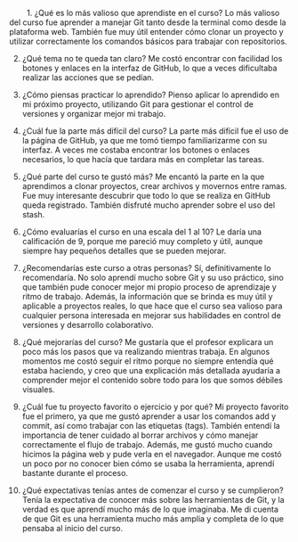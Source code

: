         1. ¿Qué es lo más valioso que aprendiste en el curso?
Lo más valioso del curso fue aprender a manejar Git tanto desde la terminal como desde la plataforma web. También fue muy útil entender cómo clonar un proyecto y utilizar correctamente los comandos básicos para trabajar con repositorios.

2. ¿Qué tema no te queda tan claro?
Me costó encontrar con facilidad los botones y enlaces en la interfaz de GitHub, lo que a veces dificultaba realizar las acciones que se pedían.       

3. ¿Cómo piensas practicar lo aprendido?
Pienso aplicar lo aprendido en mi próximo proyecto, utilizando Git para gestionar el control de versiones y organizar mejor mi trabajo.

4. ¿Cuál fue la parte más difícil del curso?
La parte más difícil fue el uso de la página de GitHub, ya que me tomó tiempo familiarizarme con su interfaz. A veces me costaba encontrar los botones o enlaces necesarios, lo que hacía que tardara más en completar las tareas.        

5. ¿Qué parte del curso te gustó más?
Me encantó la parte en la que aprendimos a clonar proyectos, crear archivos y movernos entre ramas. Fue muy interesante descubrir que todo lo que se realiza en GitHub queda registrado. También disfruté mucho aprender sobre el uso del stash.        

6. ¿Cómo evaluarías el curso en una escala del 1 al 10?
Le daría una calificación de 9, porque me pareció muy completo y útil, aunque siempre hay pequeños detalles que se pueden mejorar.        
        
7. ¿Recomendarías este curso a otras personas?
Sí, definitivamente lo recomendaría. No solo aprendí mucho sobre Git y su uso práctico, sino que también pude conocer mejor mi propio proceso de aprendizaje y ritmo de trabajo. Además, la información que se brinda es muy útil y aplicable a proyectos reales, lo que hace que el curso sea valioso para cualquier persona interesada en mejorar sus habilidades en control de versiones y desarrollo colaborativo.

8. ¿Qué mejorarías del curso?
Me gustaría que el profesor explicara un poco más los pasos que va realizando mientras trabaja. En algunos momentos me costó seguir el ritmo porque no siempre entendía qué estaba haciendo, y creo que una explicación más detallada ayudaría a comprender mejor el contenido sobre todo para los que somos débiles visuales.

9. ¿Cuál fue tu proyecto favorito o ejercicio y por qué?
Mi proyecto favorito fue el primero, ya que me gustó aprender a usar los comandos add y commit, así como trabajar con las etiquetas (tags). También entendí la importancia de tener cuidado al borrar archivos y cómo manejar correctamente el flujo de trabajo. Además, me gustó mucho cuando hicimos la página web y pude verla en el navegador. Aunque me costó un poco por no conocer bien cómo se usaba la herramienta, aprendí bastante durante el proceso.

10. ¿Qué expectativas tenías antes de comenzar el curso y se cumplieron?
Tenía la expectativa de conocer más sobre las herramientas de Git, y la verdad es que aprendí mucho más de lo que imaginaba. Me di cuenta de que Git es una herramienta mucho más amplia y completa de lo que pensaba al inicio del curso.